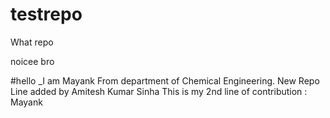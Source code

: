 # testrepo
What repo

noicee bro

#hello _I am Mayank From department of Chemical Engineering.
New Repo
Line added by Amitesh Kumar Sinha
This is my 2nd line of contribution : Mayank
